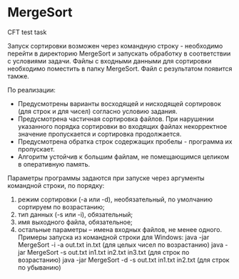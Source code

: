 # MergeSort

CFT test task

Запуск сортировки возможен через командную строку - необходимо перейти в директорию MergeSort и запускать обработку в соответствии с условиями задачи.
Файлы с входными данными для сортировки необходимо поместить в папку MergeSort. Файл с результатом появится тамже. 

По реализации:
 - Предусмотрены варианты восходящей и нисходящей сортировок (для строк и для чисел) согласно условию задания. 
 - Предусмотрена частичная сортировка файлов. При нарушении указанного порядка сортировки во входящих файлах некорректное значение пропускается и сортировка продолжается.
 - Предусмотрена обратка строк содержащих пробелы - программа их пропускает.
 - Алгоритм устойчив к большим файлам, не помещающимся целиком в оперативную память.
 
Параметры программы задаются при запуске через аргументы командной строки, по порядку:
1. режим сортировки (-a или -d), необязательный, по умолчанию сортируем по возрастанию;
2. тип данных (-s или -i), обязательный;
3. имя выходного файла, обязательное;
4. остальные параметры – имена входных файлов, не менее одного.
   Примеры запуска из командной строки для Windows:
   java -jar MergeSort -i -a out.txt in.txt (для целых чисел по возрастанию)
   java -jar MergeSort -s out.txt in1.txt in2.txt in3.txt (для строк по возрастанию)
   java -jar MergeSort -d -s out.txt in1.txt in2.txt (для строк по убыванию)
 
